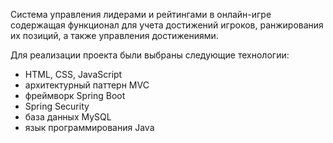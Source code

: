 Система управления лидерами и рейтингами в онлайн-игре содержащая функционал для учета достижений игроков, ранжирования их позиций, а также управления достижениями.

Для реализации проекта были выбраны следующие технологии:
- HTML, CSS, JavaScript
- архитектурный паттерн MVC
- фреймворк Spring Boot
- Spring Security
- база данных MySQL
- язык программирования Java

